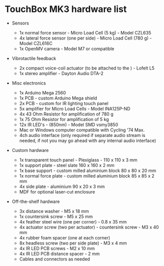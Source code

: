 # TouchBox MK3 hardware list

* Sensors
  * 1x normal force sensor - Micro Load Cell (5 kg) - Model CZL635
  * 4x lateral force sensor (one per side) - Micro Load Cell (780 g) - Model CZL616C
  * 1x OpenMV camera - Model M7 or compatible


* Vibrotactile feedback
  * 2x compact voice-coil actuator (to be attached to the ) - Lofelt L5
  * 1x stereo amplifier - Dayton Audio DTA-2


* Misc electronics
  * 1x Arduino Mega 2560
  * 1x PCB - custom Arduino Mega shield
  * 2x PCB - custom for IR lighting touch panel
  * 5x amplifier for Micro Load Cells - Model INA125P-ND
  * 4x 43 Ohm Resistor for amplification of 780 g
  * 1x 75 Ohm Resistor for amplification of 5 kg
  * 12x IR LED's - (850nm) - Model SMD vsmy3850
  * Mac or Windows computer compatible with Cycling '74 Max.
  * 4ch audio interface (only required if separate audio stream is needed, if
    not you may go ahead with any internal audio interface)


* Custom hardware
  * 1x transparent touch panel - Plexiglass - 110 x 110 x 3 mm
  * 1x support plate - steel slate 160 x 160 x 2 mm
  * 1x base support -  custom milled aluminium block 80 x 80 x 20 mm
  * 1x normal force plate - custom milled aluminium block 85 x 85 x 2 mm
  * 4x side plate - aluminium 90 x 20 x 3 mm
  * MDF for optional laser-cut enclosure


* Off-the-shelf hardware
  * 3x distance washer - M5 x 18 mm
  * 1x countersink screw - M5 x 25 mm
  * 4x feather steel wire (one per corner) - 0.8 x 35 mm
  * 4x actuator screw (two per actuator) - countersink screw - M3 x 40 mm
  * 4x rubber foam spacer (one at each corner)
  * 8x headless screw (two per side plate) - M3 x 4 mm
  * 4x IR LED PCB screws - M2 x 10 mm
  * 4x IR LED PCB distance spacer - 2 mm
  * Cables and connectors as needed
